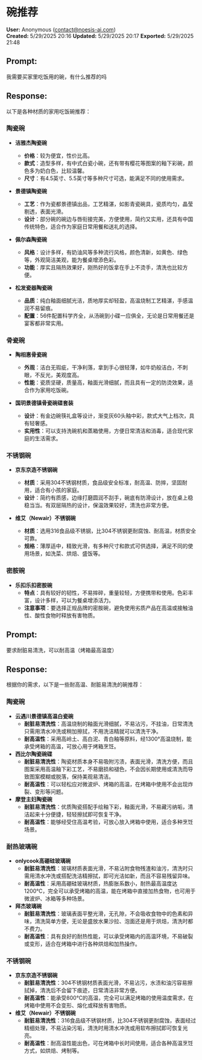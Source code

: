 # 碗推荐

**User:** Anonymous (contact@noesis-ai.com)  
**Created:** 5/29/2025 20:16
**Updated:** 5/29/2025 20:17
**Exported:** 5/29/2025 21:48  

## Prompt:
我需要买家里吃饭用的碗，有什么推荐的吗

## Response:
以下是各种材质的家用吃饭碗推荐：

### 陶瓷碗
- **洁雅杰陶瓷碗**
    - **价格**：较为便宜，性价比高。
    - **款式**：造型多样，有中式白瓷小碗，还有带有樱花等图案的釉下彩碗，颜色多为奶白色，比较温馨。
    - **尺寸**：有4.5英寸、5.5英寸等多种尺寸可选，能满足不同的使用需求。

- **景德镇陶瓷碗**
    - **工艺**：作为瓷都景德镇出品，工艺精湛，如影青瓷碗具，瓷质均匀，晶莹剔透，表面光滑。
    - **设计**：部分碗的碗边与唇衔接完美，方便使用，简约又实用，还具有中国传统特色，适合作为家庭日常用餐和送礼的选择。

- **佩尔森陶瓷碗**
    - **风格**：设计多样，有奶油风等多种流行风格，颜色清新，如黄色、绿色等，外观简洁美观，能为餐桌增添色彩。
    - **功能**：厚实且隔热效果好，刚热好的饭拿在手上不烫手，清洗也比较方便。

- **松发瓷器陶瓷碗**
    - **品质**：纯白釉面细腻光洁，质地厚实却轻盈，高温烧制工艺精湛，手感温润不易留痕。
    - **配置**：56件配置科学齐全，从汤碗到小碟一应俱全，无论是日常用餐还是宴客都非常实用。


### 骨瓷碗
- **陶相惠骨瓷碗**
    - **外观**：洁白无瑕疵，干净利落，拿到手心很轻薄，如牛奶般洁白，不刺眼，不反光，美观度高。
    - **性能**：瓷质坚硬，质量高，釉面光滑细腻，而且具有一定的防烫效果，适合作为家用吃饭碗。

- **国玥景德镇骨瓷碗碟套装**
    - **设计**：有金边碗筷礼盒等设计，渐变灰60头釉中彩，款式大气上档次，具有轻奢感。
    - **实用性**：可以支持洗碗机和蒸箱使用，方便日常清洁和消毒，适合现代家庭的生活需求。


### 不锈钢碗
- **京东京造不锈钢碗**
    - **材质**：采用304不锈钢材质，食品级安全标准，耐高温、防摔，坚固耐用，适合有小孩的家庭。
    - **设计**：简约有质感，边缘打磨圆润不刮手，碗底有防滑设计，放在桌上稳稳当当。有双层隔热的设计，保温效果较好，清洗也非常方便。

- **维艾（Newair）不锈钢碗**
    - **材质**：选用316食品级不锈钢，比304不锈钢更耐腐蚀、耐高温，材质安全可靠。
    - **规格**：薄厚适中，精致光滑，有多种尺寸和款式可供选择，满足不同的使用场景，如洗菜、烘焙、盛饭等。



### 密胺碗
- **乐扣乐扣密胺碗**
    - **特点**：具有较好的韧性，不易摔碎，重量较轻，方便携带和使用。色彩丰富，设计多样，可以为餐桌增添活力。
    - **注意事项**：要选择正规品牌的密胺碗，避免使用劣质产品在高温或接触油性、酸性食物时释放有害物质。

## Prompt:
要求耐脏易清洗，可以耐高温（烤箱最高温度）

## Response:
根据你的需求，以下是一些耐高温、耐脏易清洗的碗推荐：

### 陶瓷碗
- **云遇川景德镇高温白瓷碗**
    - **耐脏易清洗性**：高温烧制的釉面光滑细腻，不易沾污，不挂油，日常清洗只需用清水冲洗或稍加擦拭，不用洗洁精就可以清洗干净。
    - **耐高温性**：采用高岭土、高白泥、青白釉等原料，经1300°高温烧制，能承受烤箱的高温，可放心用于烤箱烹饪。
- **西比尔陶瓷碗碟**
    - **耐脏易清洗性**：陶瓷材质本身不易吸附污渍，表面光滑，清洗方便，而且图案采用高温釉下彩工艺，不易磨损和褪色，不会因长期使用或清洗而导致图案模糊或脱落，保持美观易清洁。
    - **耐高温性**：可以轻松应对微波炉、烤箱的高温，在烤箱中使用不会出现炸裂、变形等问题。
- **摩登主妇陶瓷碗**
    - **耐脏易清洗性**：优质陶瓷搭配手绘釉下彩，釉面光滑，不易藏污纳垢，清洁起来十分便捷，轻轻擦拭即可恢复干净。
    - **耐高温性**：能够经受住高温考验，可放心放入烤箱中使用，适合多种烹饪场景。

### 耐热玻璃碗
- **onlycook高硼硅玻璃碗**
    - **耐脏易清洗性**：玻璃材质表面光滑，不易沾附食物残渣和油污，清洗时只需用清水冲洗或搭配洗洁精擦拭，即可光洁如新，而且不容易残留异味。
    - **耐高温性**：采用高硼硅玻璃材质，热膨胀系数小，耐热最高温度达1200℃，完全可以承受烤箱的高温，能在烤箱中直接加热食物，也可用于微波炉、冰箱等多种场景。
- **拜杰玻璃碗**
    - **耐脏易清洗性**：玻璃表面平整光滑，无孔隙，不会吸收食物中的色素和异味，清洗简单方便，无论是盛放水果沙拉、泡面还是用于烘焙，清洗时都不费力。
    - **耐高温性**：具有良好的耐热性能，可以承受烤箱内的高温环境，不易破裂或变形，适合在烤箱中进行各种烘焙和加热操作。

### 不锈钢碗
- **京东京造不锈钢碗**
    - **耐脏易清洗性**：304不锈钢材质表面光滑，不易沾污，水渍和油污容易擦拭掉，清洗后不会留下痕迹，日常清洁非常方便。
    - **耐高温性**：能承受800℃的高温，完全可以满足烤箱的使用温度需求，在烤箱中使用不会变形、熔化或释放有害物质。
- **维艾（Newair）不锈钢碗**
    - **耐脏易清洗性**：316食品级不锈钢材质，比304不锈钢更耐腐蚀，表面经过精细处理，不易沾染污垢，清洗时用清水冲洗或用软布擦拭即可恢复光亮。
    - **耐高温性**：耐高温性能出色，可在烤箱中长时间使用，适合各种高温烹饪方式，如烘焙、烤制等。

